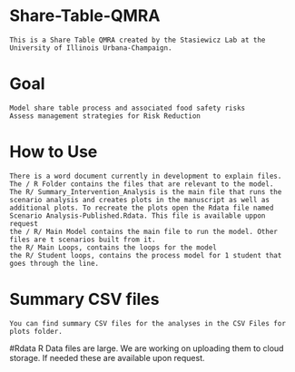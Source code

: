 # Share-Table-QMRA
	This is a Share Table QMRA created by the Stasiewicz Lab at the University of Illinois Urbana-Champaign. 

# Goal
	Model share table process and associated food safety risks
	Assess management strategies for Risk Reduction

# How to Use
	There is a word document currently in development to explain files. 
	The / R Folder contains the files that are relevant to the model. 
	The R/ Summary_Intervention_Analysis is the main file that runs the scenario analysis and creates plots in the manuscript as well as additional plots. To recreate the plots open the Rdata file named Scenario Analysis-Published.Rdata. This file is available uppon request
	the / R/ Main Model contains the main file to run the model. Other files are t scenarios built from it. 
	the R/ Main Loops, contains the loops for the model
	the R/ Student loops, contains the process model for 1 student that goes through the line.
# Summary CSV files
	You can find summary CSV files for the analyses in the CSV Files for plots folder.

#Rdata
	R Data files are large. We are working on uploading them to cloud storage. If needed these are available upon request. 
